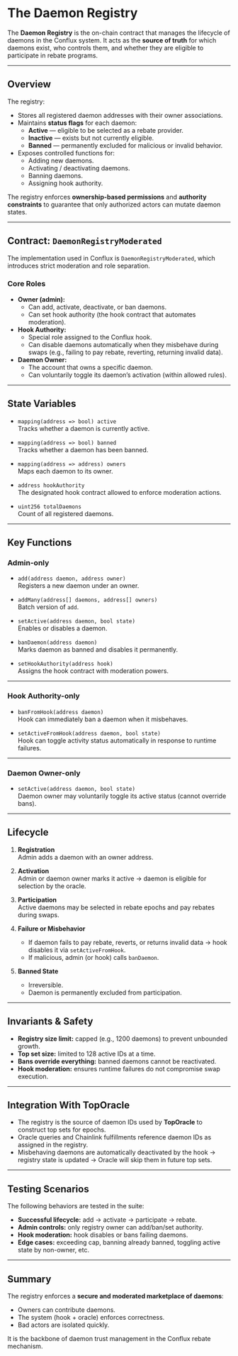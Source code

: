 # The Daemon Registry

The **Daemon Registry** is the on-chain contract that manages the lifecycle of daemons in the Conflux system. It acts as the **source of truth** for which daemons exist, who controls them, and whether they are eligible to participate in rebate programs.

---

## Overview

The registry:

- Stores all registered daemon addresses with their owner associations.
- Maintains **status flags** for each daemon:
  - **Active** — eligible to be selected as a rebate provider.
  - **Inactive** — exists but not currently eligible.
  - **Banned** — permanently excluded for malicious or invalid behavior.
- Exposes controlled functions for:
  - Adding new daemons.
  - Activating / deactivating daemons.
  - Banning daemons.
  - Assigning hook authority.

The registry enforces **ownership-based permissions** and **authority constraints** to guarantee that only authorized actors can mutate daemon states.

---

## Contract: `DaemonRegistryModerated`

The implementation used in Conflux is `DaemonRegistryModerated`, which introduces strict moderation and role separation.

### Core Roles

- **Owner (admin):**
  - Can add, activate, deactivate, or ban daemons.
  - Can set hook authority (the hook contract that automates moderation).
- **Hook Authority:**
  - Special role assigned to the Conflux hook.
  - Can disable daemons automatically when they misbehave during swaps (e.g., failing to pay rebate, reverting, returning invalid data).
- **Daemon Owner:**
  - The account that owns a specific daemon.
  - Can voluntarily toggle its daemon’s activation (within allowed rules).

---

## State Variables

- `mapping(address => bool) active`  
  Tracks whether a daemon is currently active.

- `mapping(address => bool) banned`  
  Tracks whether a daemon has been banned.

- `mapping(address => address) owners`  
  Maps each daemon to its owner.

- `address hookAuthority`  
  The designated hook contract allowed to enforce moderation actions.

- `uint256 totalDaemons`  
  Count of all registered daemons.

---

## Key Functions

### Admin-only
- `add(address daemon, address owner)`  
  Registers a new daemon under an owner.

- `addMany(address[] daemons, address[] owners)`  
  Batch version of `add`.

- `setActive(address daemon, bool state)`  
  Enables or disables a daemon.

- `banDaemon(address daemon)`  
  Marks daemon as banned and disables it permanently.

- `setHookAuthority(address hook)`  
  Assigns the hook contract with moderation powers.

---

### Hook Authority-only
- `banFromHook(address daemon)`  
  Hook can immediately ban a daemon when it misbehaves.

- `setActiveFromHook(address daemon, bool state)`  
  Hook can toggle activity status automatically in response to runtime failures.

---

### Daemon Owner-only
- `setActive(address daemon, bool state)`  
  Daemon owner may voluntarily toggle its active status (cannot override bans).

---

## Lifecycle

1. **Registration**  
   Admin adds a daemon with an owner address.

2. **Activation**  
   Admin or daemon owner marks it active → daemon is eligible for selection by the oracle.

3. **Participation**  
   Active daemons may be selected in rebate epochs and pay rebates during swaps.

4. **Failure or Misbehavior**  
   - If daemon fails to pay rebate, reverts, or returns invalid data → hook disables it via `setActiveFromHook`.
   - If malicious, admin (or hook) calls `banDaemon`.

5. **Banned State**  
   - Irreversible.
   - Daemon is permanently excluded from participation.

---

## Invariants & Safety

- **Registry size limit:** capped (e.g., 1200 daemons) to prevent unbounded growth.
- **Top set size:** limited to 128 active IDs at a time.
- **Bans override everything:** banned daemons cannot be reactivated.
- **Hook moderation:** ensures runtime failures do not compromise swap execution.

---

## Integration With TopOracle

- The registry is the source of daemon IDs used by **TopOracle** to construct top sets for epochs.
- Oracle queries and Chainlink fulfillments reference daemon IDs as assigned in the registry.
- Misbehaving daemons are automatically deactivated by the hook → registry state is updated → Oracle will skip them in future top sets.

---

## Testing Scenarios

The following behaviors are tested in the suite:

- **Successful lifecycle:** add → activate → participate → rebate.  
- **Admin controls:** only registry owner can add/ban/set authority.  
- **Hook moderation:** hook disables or bans failing daemons.  
- **Edge cases:** exceeding cap, banning already banned, toggling active state by non-owner, etc.  

---

## Summary

The registry enforces a **secure and moderated marketplace of daemons**:
- Owners can contribute daemons.  
- The system (hook + oracle) enforces correctness.  
- Bad actors are isolated quickly.  

It is the backbone of daemon trust management in the Conflux rebate mechanism.
